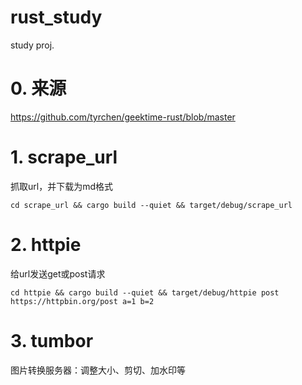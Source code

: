 # rust_study
study proj.

<!--
 Copyright 2023 lzd
 
 Licensed under the Apache License, Version 2.0 (the "License");
 you may not use this file except in compliance with the License.
 You may obtain a copy of the License at
 
     http://www.apache.org/licenses/LICENSE-2.0
 
 Unless required by applicable law or agreed to in writing, software
 distributed under the License is distributed on an "AS IS" BASIS,
 WITHOUT WARRANTIES OR CONDITIONS OF ANY KIND, either express or implied.
 See the License for the specific language governing permissions and
 limitations under the License.
-->

# 0. 来源
https://github.com/tyrchen/geektime-rust/blob/master

# 1. scrape_url
抓取url，并下载为md格式

```
cd scrape_url && cargo build --quiet && target/debug/scrape_url
```

# 2. httpie
给url发送get或post请求

```
cd httpie && cargo build --quiet && target/debug/httpie post https://httpbin.org/post a=1 b=2
```

# 3. tumbor
图片转换服务器：调整大小、剪切、加水印等

```

```
